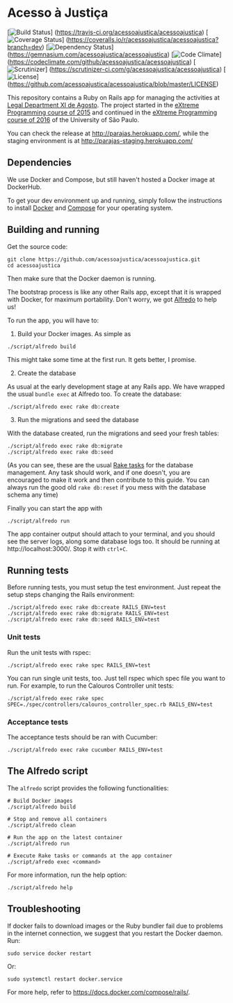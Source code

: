 Acesso à Justiça
==============================

[![Build Status](https://img.shields.io/travis/acessoajustica/acessoajustica.svg)]
                (https://travis-ci.org/acessoajustica/acessoajustica)
[![Coverage Status](https://img.shields.io/coveralls/acessoajustica/acessoajustica.svg)]
                   (https://coveralls.io/r/acessoajustica/acessoajustica?branch=dev)
[![Dependency Status](https://img.shields.io/gemnasium/acessoajustica/acessoajustica.svg)]
                     (https://gemnasium.com/acessoajustica/acessoajustica)
[![Code Climate](https://img.shields.io/codeclimate/github/acessoajustica/acessoajustica.svg)]
                (https://codeclimate.com/github/acessoajustica/acessoajustica)
[![Scrutinizer](https://img.shields.io/scrutinizer/g/acessoajustica/acessoajustica.svg)]
               (https://scrutinizer-ci.com/g/acessoajustica/acessoajustica)
[![License](https://img.shields.io/github/license/acessoajustica/acessoajustica.svg)]
           (https://github.com/acessoajustica/acessoajustica/blob/master/LICENSE)

This repository contains a Ruby on Rails app for managing the activities at
[Legal Department XI de Agosto](http://djonzedeagosto.org.br/). The project started in the
[eXtreme Programming course of 2015](http://ccsl.ime.usp.br/wiki/LabXP2015) and continued
in the [eXtreme Programming course of 2016](http://ccsl.ime.usp.br/wiki/LabXP2016)
of the University of São Paulo.

You can check the release at <http://parajas.herokuapp.com/>, while the staging environment is at <http://parajas-staging.herokuapp.com/>

## Dependencies ##

We use Docker and Compose, but still haven't hosted a Docker
image at DockerHub.

To get your dev environment up and running, simply follow the instructions to
install [Docker](https://docs.docker.com/installation/) and
[Compose](https://docs.docker.com/compose/install/) for your
operating system.

## Building and running ##

Get the source code:
```
git clone https://github.com/acessoajustica/acessoajustica.git
cd acessoajustica
```

Then make sure that the Docker daemon is running.

The bootstrap process is like any other Rails app, except that it is wrapped with
Docker, for maximum portability. Don't worry, we got [Alfredo](script/alfredo) to help us!

To run the app, you will have to:

1) Build your Docker images. As simple as

```
./script/alfredo build
```

This might take some time at the first run. It gets better, I promise.

2) Create the database

As usual at the early development stage at any Rails app. We have wrapped the usual `bundle exec` at Alfredo too.
To create the database:
```
./script/alfredo exec rake db:create
```

3) Run the migrations and seed the database

With the database created, run the migrations and seed your fresh tables:
```
./script/alfredo exec rake db:migrate
./script/alfredo exec rake db:seed
```

(As you can see, these are the usual [Rake tasks](http://guides.rubyonrails.org/command_line.html#db) for the database management. Any task should work, and if one
doesn't, you are encouraged to make it work and then contribute to this guide. You can always run the good old `rake db:reset` if you mess with the database schema
any time)

Finally you can start the app with
```
./script/alfredo run
```

The app container output should attach to your terminal, and you should see the server logs, along some database logs too. It should be running at http://localhost:3000/. Stop it with `ctrl+C`.

## Running tests ##
Before running tests, you must setup the test environment. Just repeat the setup steps changing the Rails environment:
```
./script/alfredo exec rake db:create RAILS_ENV=test
./script/alfredo exec rake db:migrate RAILS_ENV=test
./script/alfredo exec rake db:seed RAILS_ENV=test
```

### Unit tests ###

Run the unit tests with rspec:
```
./script/alfredo exec rake spec RAILS_ENV=test
```

You can run single unit tests, too. Just tell rspec which spec file you want to run. For example, to run
the Calouros Controller unit tests:
```
./script/alfredo exec rake spec SPEC=./spec/controllers/calouros_controller_spec.rb RAILS_ENV=test
```

### Acceptance tests ###

The acceptance tests should be ran with Cucumber:
```
./script/alfredo exec rake cucumber RAILS_ENV=test
```

## The Alfredo script ##

The `alfredo` script provides the following functionalities:

```
# Build Docker images
./script/alfredo build

# Stop and remove all containers
./script/alfredo clean

# Run the app on the latest container
./script/alfredo run

# Execute Rake tasks or commands at the app container
./script/afredo exec <command>
```

For more information, run the help option:

```
./script/alfredo help
```

## Troubleshooting

If docker fails to download images or the Ruby bundler
fail due to problems in the internet connection, we suggest that you restart the Docker daemon. Run:

```
sudo service docker restart
```

Or:

```
sudo systemctl restart docker.service
```

For more help, refer to https://docs.docker.com/compose/rails/.
